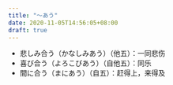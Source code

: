 ```yaml
---
title: "～あう"
date: 2020-11-05T14:56:05+08:00
draft: true
---
```


- 悲しみ合う（かなしみあう）（他五）：一同悲伤
- 喜び合う（よろこびあう）（自他五）：同乐
- 間に合う（まにあう）（自五）：赶得上，来得及
